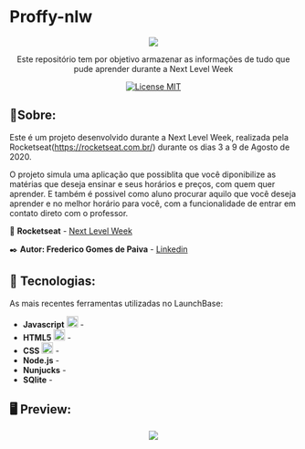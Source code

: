 # Proffy-nlw

<p align="center">
  <img src="https://camo.githubusercontent.com/e374677bcea8e624fe954b1bf81348f9bb4390df/68747470733a2f2f696b2e696d6167656b69742e696f2f6361706974616f2f50726f6666792f6e6c77325f36643750766c485a352e737667">
</p>

<p align="center">Este repositório tem por objetivo armazenar as informações de tudo que pude aprender durante a Next Level Week</p> 

<p align="center"> 
  <a href="https://opensource.org/licenses/MIT"> 
    <img src="https://img.shields.io/badge/License-MIT-blue.svg" alt="License MIT"> 
  </a> 
</p>  

## 📝Sobre:
Este é um projeto desenvolvido durante a Next Level Week, realizada pela Rocketseat(https://rocketseat.com.br/) durante os dias 3 a 9 de Agosto de 2020.

O projeto simula uma aplicação que possiblita que você diponibilize as matérias que deseja ensinar e seus horários e preços, com quem quer aprender. E também é possivel como aluno procurar aquilo que você deseja aprender e no melhor horário para você, com a funcionalidade de entrar em contato direto com o professor.

:rocket: **Rocketseat** - [Next Level Week](https://rocketseat.com.br/)

:black_nib: **Autor: Frederico Gomes de Paiva** - [Linkedin](https://https://www.linkedin.com/in/frederico-paiva-31a5aa17a/)

## :floppy_disk: Tecnologias: 
[//]: # (Add the features of your project here:) 
As mais recentes ferramentas utilizadas no LaunchBase: 

- **Javascript** <img  width="20" height="20"  src="https://gitconnected.com/public/images/tutorials/svg/javascript.svg"> - 
- **HTML5** <img  width="20" height="20"  src="https://upload.wikimedia.org/wikipedia/commons/thumb/6/61/HTML5_logo_and_wordmark.svg/200px-HTML5_logo_and_wordmark.svg.png"> - 
- **CSS** <img  width="20" height="20"  src="https://flanp.com/images/css.png"> - 
- **Node.js** -
- **Nunjucks** -
- **SQlite** -

## :desktop_computer:  Preview:

<p align="center">
  <img src="https://camo.githubusercontent.com/7abb94af57b5b47e4bef03dd6e5ff859263b023c/68747470733a2f2f696b2e696d6167656b69742e696f2f6361706974616f2f50726f6666792f66696e616c5f313539363738313933375f75726741556f50432d2e6a7067">
</p>